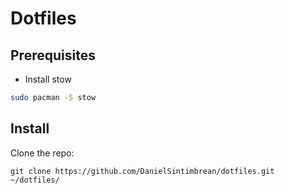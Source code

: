 # Dotfiles

## Prerequisites

- Install stow


```bash
sudo pacman -S stow
```

## Install

Clone the repo:

```
git clone https://github.com/DanielSintimbrean/dotfiles.git ~/dotfiles/
```

